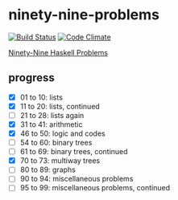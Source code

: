 # ninety-nine-problems

[![Build Status][build-badge]][build-status]
[![Code Climate][codeclimate-badge]][codeclimate-status]

[Ninety-Nine Haskell Problems](https://wiki.haskell.org/H-99:_Ninety-Nine_Haskell_Problems)

## progress

- [x] 01 to 10: lists
- [x] 11 to 20: lists, continued
- [ ] 21 to 28: lists again
- [x] 31 to 41: arithmetic
- [x] 46 to 50: logic and codes
- [ ] 54 to 60: binary trees
- [ ] 61 to 69: binary trees, continued
- [x] 70 to 73: multiway trees
- [ ] 80 to 89: graphs
- [ ] 90 to 94: miscellaneous problems
- [ ] 95 to 99: miscellaneous problems, continued

[build-badge]: https://img.shields.io/travis/airt/ninety-nine-problems.svg
[build-status]: https://travis-ci.org/airt/ninety-nine-problems
[codeclimate-badge]: https://img.shields.io/codeclimate/github/airt/ninety-nine-problems.svg
[codeclimate-status]: https://codeclimate.com/github/airt/ninety-nine-problems
